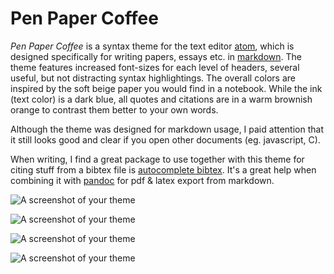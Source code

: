 # Pen Paper Coffee

*Pen Paper Coffee* is a syntax theme for the text editor [atom](http://atom.io/), which is designed specifically for writing papers, essays etc. in [markdown](https://en.wikipedia.org/wiki/Markdown).
The theme features increased font-sizes for each level of headers, several useful, but not distracting syntax highlightings.
The overall colors are inspired by the soft beige paper you would find in a notebook. While the ink (text color) is a dark blue, all quotes and citations are in a warm brownish orange to contrast them better to your own words.

Although the theme was designed for markdown usage, I paid attention that it still looks good and clear if you open other documents (eg. javascript, C).

When writing, I find a great package to use together with this theme for citing stuff from a bibtex file is [autocomplete bibtex](https://github.com/apcshields/autocomplete-bibtex). It's a great help when combining it with [pandoc](https://github.com/jgm/pandoc) for pdf & latex export from markdown.


![A screenshot of your theme](https://raw.githubusercontent.com/nylki/PenPaperCoffee-atom-syntax/master/screenshots/penPaperCoffe_1.png)

![A screenshot of your theme](https://raw.githubusercontent.com/nylki/PenPaperCoffee-atom-syntax/master/screenshots/penPaperCoffe_2.png)

![A screenshot of your theme](https://raw.githubusercontent.com/nylki/PenPaperCoffee-atom-syntax/master/screenshots/penPaperCoffe_3.png)

![A screenshot of your theme](https://raw.githubusercontent.com/nylki/PenPaperCoffee-atom-syntax/master/screenshots/penPaperCoffe_4.jpg)
